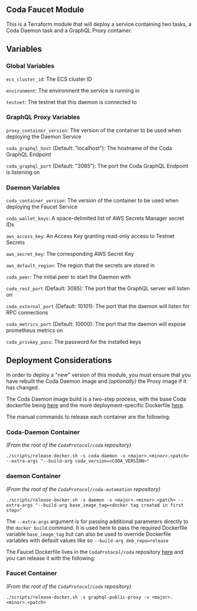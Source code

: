 ## Coda Faucet Module

This is a Terraform module that will deploy a service containing two tasks, a Coda Daemon task and a GraphQL Proxy container.

## Variables

### Global Variables

`ecs_cluster_id`: The ECS cluster ID

`environment`: The environment the service is running in

`testnet`: The testnet that this daemon is connected to

### GraphQL Proxy Variables

`proxy_container_version`: The version of the container to be used when deploying the Daemon Service

`coda_graphql_host` (Default: "localhost"): The hostname of the Coda GraphQL Endpoint

`coda_graphql_port` (Default: "3085"): The port the Coda GraphQL Endpoint is listening on

### Daemon Variables

`coda_container_version`: The version of the container to be used when deploying the Faucet Service

`coda_wallet_keys`: A space-delimited list of AWS Secrets Manager secret IDs

`aws_access_key`: An Access Key granting read-only access to Testnet Secrets

`aws_secret_key`: The corresponding AWS Secret Key

`aws_default_region`: The region that the secrets are stored in

`coda_peer`: The initial peer to start the Daemon with

`coda_rest_port` (Default: 3085): The port that the GraphQL server will listen on

`coda_external_port` (Default: 10101): The port that the daemon will listen for RPC connections

`coda_metrics_port` (Default: 10000): The port that the daemon will expose prometheus metrics on

`coda_privkey_pass`: The password for the installed keys

## Deployment Considerations

In order to deploy a "new" version of this module, you must ensure that you have rebuilt the Coda Daemon image and *(optionally)* the Proxy image if it has changed.

The Coda Daemon image build is a two-step process, with the base Coda dockerfile being [here](https://github.com/CodaProtocol/coda/blob/develop/dockerfiles/Dockerfile-coda-daemon) and the more deployment-specific Dockerfile [here](https://github.com/CodaProtocol/coda-automation/blob/master/services/daemon/Dockerfile).

The manual commands to release each container are the following:

### Coda-Daemon Container

*(From the root of the `CodaProtocol/coda` repository)*

`./scripts/release-docker.sh -s coda-daemon -v <major>.<minor>.<patch> --extra-args "--build-arg coda_version=<CODA_VERSION>"`

### daemon Container

*(From the root of the `CodaProtocol/coda-automation` repository)*

`./scripts/release-docker.sh -s daemon -v <major>.<minor>.<patch> --extra-args "--build-arg base_image_tag=<docker tag created in first step>"`

The `--extra-args` argument is for passing additional parameters directly to the `docker build` command. It is used here to pass the required Dockerfile variable `base_image_tag` but can also be used to override Dockerfile variables with default values like so `--build-arg deb_repo=release`

The Faucet Dockerfile lives in the `CodaProtocol/coda` repository [here](https://github.com/CodaProtocol/coda/blob/develop/frontend/bot/Dockerfile) and you can release it with the following:

### Faucet Container

*(From the root of the `CodaProtocol/coda` repository)*

`./scripts/release-docker.sh -s graphql-public-proxy -v <major>.<minor>.<patch>`

